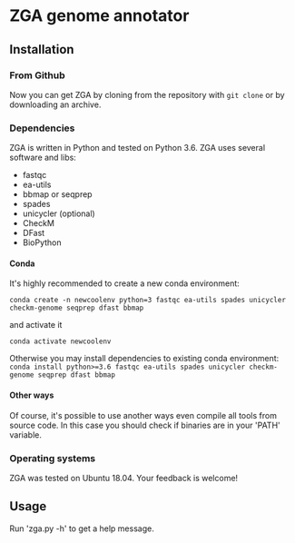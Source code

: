 # ZGA genome annotator


## Installation

### From Github

Now you can get ZGA by cloning from the repository with `git clone` or by downloading an archive.

### Dependencies

ZGA is written in Python and tested on Python 3.6. ZGA uses several software and libs:

* fastqc
* ea-utils
* bbmap or seqprep
* spades
* unicycler (optional)
* CheckM
* DFast
* BioPython


#### Conda

It's highly recommended to create a new conda environment:

`conda create -n newcoolenv python=3 fastqc ea-utils spades unicycler checkm-genome seqprep dfast bbmap`

and activate it

`conda activate newcoolenv`


Otherwise you may install dependencies to existing conda environment:
`conda install python>=3.6 fastqc ea-utils spades unicycler checkm-genome seqprep dfast bbmap`


#### Other ways

Of course, it's possible to use another ways even compile all tools from source code. In this case you should check if binaries are in your 'PATH' variable.

### Operating systems

ZGA was tested on Ubuntu 18.04. Your feedback is welcome!


## Usage

Run 'zga.py -h' to get a help message.
